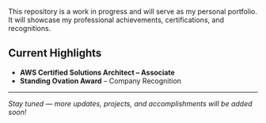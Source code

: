 This repository is a work in progress and will serve as my personal portfolio.  
It will showcase my professional achievements, certifications, and recognitions.  

## Current Highlights
- **AWS Certified Solutions Architect – Associate**  
- **Standing Ovation Award** – Company Recognition  

---

_Stay tuned — more updates, projects, and accomplishments will be added soon!_
